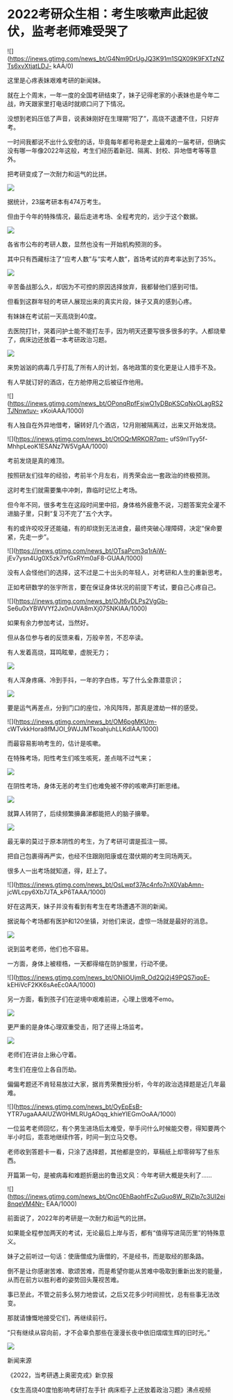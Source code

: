 # 2022考研众生相：考生咳嗽声此起彼伏，监考老师难受哭了

![](https://inews.gtimg.com/news_bt/G4Nm9DrUgJQ3K91m1SQX09K9FXTzNZTs6xvXtjatLDJ-
kAA/0)

这里是心疼表妹艰难考研的新闻妹。

就在上个周末，一年一度的全国考研结束了，妹子记得老家的小表妹也是今年二战，昨天跟家里打电话时就顺口问了下情况。

没想到老妈压低了声音，说表妹刚好在生理期“阳了”，高烧不退遭不住，只好弃考。

一时间我都说不出什么安慰的话，毕竟每年都号称是史上最难的一届考研，但确实没有哪一年像2022年这般，考生们经历着新冠、隔离、封校、异地借考等等意外。

把考研变成了一次耐力和运气的比拼。

![](https://inews.gtimg.com/news_bt/Oakc0hmx7ux4gR1z5aC_2rC8mWAcwhJNHoSSxtnmZppngAA/1000)

据统计，23届考研本有474万考生。

但由于今年的特殊情况，最后走进考场、全程考完的，远少于这个数据。

![](https://inews.gtimg.com/news_bt/OXV59SqckMXq5vf6cx27nbHIp38kthoBsHl_H_VsTaZ5QAA/1000)

各省市公布的考研人数，显然也没有一开始机构预测的多。

其中只有西藏标注了“应考人数”与“实考人数”，首场考试的弃考率达到了35%。

![](https://inews.gtimg.com/news_bt/OfrgjisAJzHCJbINFfUbP2MGzdXYg1OuFjh5grBrhN-x0AA/1000)

辛苦备战那么久，却因为不可控的原因选择放弃，我都替他们感到可惜。

但看到这群年轻的考研人展现出来的真实片段，妹子又真的感到心疼。

有妹妹在考试前一天高烧到40度。

去医院打针，哭着问护士能不能打左手，因为明天还要写很多很多的字。人都烧晕了，病床边还放着一本考研政治习题。

![](https://inews.gtimg.com/news_bt/OcgKOBcy8bwcvhMahwNeSzYzfHMhNhgkjpMq3g3q7DMYUAA/1000)

来势汹汹的病毒几乎打乱了所有人的计划，各地政策的变化更是让人措手不及。

有人早就订好的酒店，在方舱停用之后被征作他用。

![](https://inews.gtimg.com/news_bt/OPonqRpfFsjwO1yDBpKSCqNxOLagRS2TJNnwtuv-
xKoiAAA/1000)

有人独自在外异地借考，辗转好几个酒店，12月刚被隔离过，出来又开始发烧。

![](https://inews.gtimg.com/news_bt/OtOQrMRKOR7qm-
ufS9nITyy5f-MhhpLeoK1ESANz7W5VgAA/1000)

考前发烧是真的难顶。

按照研友们往年的经验，考前半个月左右，肖秀荣会出一套政治的终极预测。

这时考生们就需要集中冲刺，靠临时记忆上考场。

但今年不同，很多考生在这段时间里中招，身体格外疲惫不说，习题答案完全灌不进脑子里，只剩“复习不完了”五个大字。

有的或许咬咬牙还能磕，有的却烧到无法进食，最终突破心理障碍，决定“保命要紧，先走一步”。

![](https://inews.gtimg.com/news_bt/OTsaPcm3q1rAiW-
jEv7ysn4Ug0X5zk7vfGxRYm0aF8-GUAA/1000)

没有人会怪他们的选择，这不过是二十出头的年轻人，对考研和人生的重新思考。

正如考研数学的张宇所言，要在保证身体状况的前提下考试，要自己心疼自己。

![](https://inews.gtimg.com/news_bt/OJt6vDLPs2VgGb-
Se6u0xYBWVYf2Jx0nUVA8mXj07SNKIAA/1000)

如果有余力参加考试，当然好。

但从各位参与者的反馈来看，万般辛苦，不忍卒读。

有人发着高烧，耳鸣眩晕，虚脱无力；

![](https://inews.gtimg.com/news_bt/O09YpL0QnbOhkeAdxSBptpdiC7YNrKfyO2D90N5TXAqZAAA/1000)

有人浑身疼痛、冷到手抖，一年的字白练，写了什么全靠潜意识；

![](https://inews.gtimg.com/news_bt/O7-R1ZyovFrEGrIctOXVv1SJdwE8YdEP6DjCHz9IxwiTYAA/1000)

要是运气再差点，分到门口的座位，冷风阵阵，那真是渡劫一样的感受。

![](https://inews.gtimg.com/news_bt/OM6pgMKUm-
cWTvkkHora8fMJOl_9WJJMTkoahjuhLLKdIAA/1000)

而最容易影响考生的，估计是咳嗽。

在特殊考场，阳性考生们咳生咳死，差点喘不过气来；

![](https://inews.gtimg.com/news_bt/O2Pmvz97P3rIWkK3Mua08ITJpljdeELKEVZj2fFBfENfsAA/1000)

在阴性考场，身体无恙的考生们也难免被不停的咳嗽声打断思绪。

![](https://inews.gtimg.com/news_bt/OPV5KKIQgAnUmm_nVdyeSd6Uik6d-MI6u2SHf2tksWn_cAA/1000)

就算人转阴了，后续频繁擤鼻涕都能把人的脑子擤晕。

![](https://inews.gtimg.com/news_bt/OuNy8fyNjGtDZ8Q2WXWU4pgfZyOjYMypkaQtXaMyVdYj8AA/1000)

最无辜的莫过于原本阴性的考生，为了考研可谓是孤注一掷。

把自己包裹得再严实，也经不住跟刚阳康或在潜伏期的考生同场两天。

很多人一出考场就知道，得，赶上了。

![](https://inews.gtimg.com/news_bt/OsLwpf37Ac4nfo7nX0VabAmn-
jcWLcpy6Xb7JTA_kP6TAAA/1000)

好在这两天，妹子并没有看到有考生在考场遭遇不测的新闻。

据说每个考场都有医护和120坐镇，对他们来说，虚惊一场就是最好的消息。

![](https://inews.gtimg.com/news_bt/OqRDzWV8EuKbNQJrMiUMVlVNtJPWoM1idUZ2RP0tHDpGMAA/1000)

说到监考老师，他们也不容易。

一方面，身体上被桎梏，一天都得缩在防护服里，行动不便。

![](https://inews.gtimg.com/news_bt/ONliOUjmR_Od2Qj2j49PQS7iqoE-
kEHiVcF2KK6sAeEc0AA/1000)

另一方面，看到孩子们在逆境中艰难前进，心理上很难不emo。

![](https://inews.gtimg.com/news_bt/OwmOGR6QyV8h5Jdn_1b3LyOjQ57eB3ubbMWl4kujPR2O8AA/1000)

更严重的是身体心理双重受击，阳了还得上场监考。

![](https://inews.gtimg.com/news_bt/Og70gaCVMCQ6r8BDvBe6v6DKzpzq41SI2MjLVS5tcFFZgAA/1000)

老师们在讲台上揪心守着。

考生们在座位上各自历劫。

偏偏考题还不肯轻易放过大家，据肖秀荣教授分析，今年的政治选择题是近几年最难。

![](https://inews.gtimg.com/news_bt/OyEpEsB-
YTR7ugaAAAlUZW0HMLRUgAOqq_khieYIEGmOoAA/1000)

一位监考老师回忆，有个男生进场后太难受，举手问什么时候能交卷，得知要两个半小时后，乖乖地继续作答，时间一到立马交卷。

老师收到答题卡一看，只涂了选择题，其他都是空的，草稿纸上却零碎写了些东西。

开篇第一句，是被病毒和难题折磨出的鲁迅文风：今年考研大概是失利了……

![](https://inews.gtimg.com/news_bt/Onc0EhBaohfFcZuGuo8W_RjZIp7c3UI2ei8nqeVM4Nr-
EAA/1000)

前面说了，2022年的考研是一次耐力和运气的比拼。

如果能全程参加两天的考试，无论最后上岸与否，都有“值得写进简历里”的特殊意义。

妹子之前听过一句话：使唐僧成为唐僧的，不是经书，而是取经的那条路。

倒不是让你感谢苦难、歌颂苦难，而是希望你能从苦难中吸取到重新出发的能量，从而在前方以胜利者的姿势回头蔑视苦难。

事已至此，不管之前多么努力地尝试，之后又花多少时间担忧，总有些事无法改变。

那就请慷慨地接受它们，再继续前行。

“只有继续从容向前，才不会辜负那些在漫漫长夜中依旧熠熠生辉的旧时光。”

![](https://inews.gtimg.com/news_bt/OiMK8Hms-9q0XmzVN_dINKOZ82OUUzGqkDwCDHmZaUFxEAA/1000)

新闻来源

《2022，当考研遇上奥密克戎》新京报

《女生高烧40度怕影响考研打左手针 病床柜子上还放着政治习题》沸点视频

